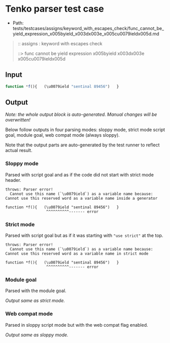# Tenko parser test case

- Path: tests/testcases/assigns/keyword_with_escapes_check/func_cannot_be_yield_expression_x005byield_x003dx003e_x005cu0079ieldx005d.md

> :: assigns : keyword with escapes check
>
> ::> func cannot be yield expression x005byield x003dx003e x005cu0079ieldx005d

## Input

`````js
function *f(){   (\u0079ield "sentinal 89456")   }
`````

## Output

_Note: the whole output block is auto-generated. Manual changes will be overwritten!_

Below follow outputs in four parsing modes: sloppy mode, strict mode script goal, module goal, web compat mode (always sloppy).

Note that the output parts are auto-generated by the test runner to reflect actual result.

### Sloppy mode

Parsed with script goal and as if the code did not start with strict mode header.

`````
throws: Parser error!
  Cannot use this name (`\u0079ield`) as a variable name because: Cannot use this reserved word as a variable name inside a generator

function *f(){   (\u0079ield "sentinal 89456")   }
                  ^^^^^^^^^^------- error
`````

### Strict mode

Parsed with script goal but as if it was starting with `"use strict"` at the top.

`````
throws: Parser error!
  Cannot use this name (`\u0079ield`) as a variable name because: Cannot use this reserved word as a variable name in strict mode

function *f(){   (\u0079ield "sentinal 89456")   }
                  ^^^^^^^^^^------- error
`````


### Module goal

Parsed with the module goal.

_Output same as strict mode._

### Web compat mode

Parsed in sloppy script mode but with the web compat flag enabled.

_Output same as sloppy mode._
